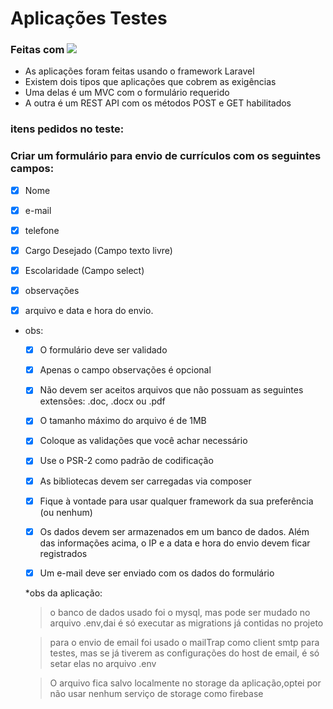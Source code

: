 # Aplicações Testes
 


### Feitas com ![](https://surround-bg.com/wp-content/uploads/2018/10/laravel-logo.png)

 * As aplicações foram feitas usando o framework Laravel
 * Existem dois tipos que aplicações que cobrem as exigências
 * Uma delas é um MVC com o formulário requerido
 * A outra é um REST API com os métodos POST e GET habilitados


 ### itens pedidos no teste:

 


### Criar um formulário para envio de currículos com os seguintes campos:
- [x] Nome 
- [x] e-mail 
- [x] telefone 
- [x] Cargo Desejado (Campo texto livre) 
- [x] Escolaridade (Campo select) 
- [x] observações
- [x] arquivo e data e hora do envio.


* obs:
    - [x] O formulário deve ser validado
    - [x] Apenas o campo observações é opcional
    - [x] Não devem ser aceitos arquivos que não possuam as seguintes extensões: .doc, .docx ou .pdf
    - [x] O tamanho máximo do arquivo é de 1MB
    - [x] Coloque as validações que você achar necessário
    - [x] Use o PSR-2 como padrão de codificação
    - [x] As bibliotecas devem ser carregadas via composer
    - [x] Fique à vontade para usar qualquer framework da sua preferência (ou nenhum)
    - [x] Os dados devem ser armazenados em um banco de dados. Além das informações acima, o IP e a data e hora do envio devem ficar registrados
    - [x] Um e-mail deve ser enviado com os dados do formulário


    *obs da aplicação:

    > o banco de dados usado foi o mysql, mas pode ser mudado no arquivo .env,dai é só executar as migrations já contidas no projeto

    > para o envio de email  foi usado o  mailTrap como client smtp para testes, mas se já tiverem as configurações do host de email, é só setar elas no arquivo .env

    > O arquivo fica salvo localmente no storage da aplicação,optei por não usar nenhum serviço de storage como firebase

